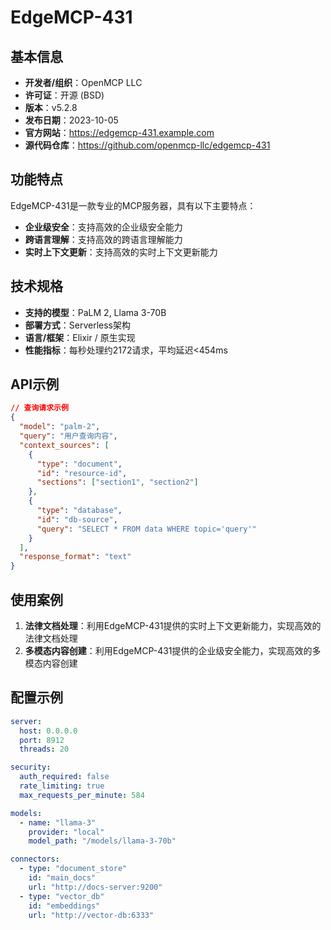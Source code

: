 # EdgeMCP-431

## 基本信息

- **开发者/组织**：OpenMCP LLC
- **许可证**：开源 (BSD)
- **版本**：v5.2.8
- **发布日期**：2023-10-05
- **官方网站**：https://edgemcp-431.example.com
- **源代码仓库**：https://github.com/openmcp-llc/edgemcp-431

## 功能特点

EdgeMCP-431是一款专业的MCP服务器，具有以下主要特点：

- **企业级安全**：支持高效的企业级安全能力
- **跨语言理解**：支持高效的跨语言理解能力
- **实时上下文更新**：支持高效的实时上下文更新能力


## 技术规格

- **支持的模型**：PaLM 2, Llama 3-70B
- **部署方式**：Serverless架构
- **语言/框架**：Elixir / 原生实现
- **性能指标**：每秒处理约2172请求，平均延迟<454ms

## API示例

```json
// 查询请求示例
{
  "model": "palm-2",
  "query": "用户查询内容",
  "context_sources": [
    {
      "type": "document",
      "id": "resource-id",
      "sections": ["section1", "section2"]
    },
    {
      "type": "database",
      "id": "db-source",
      "query": "SELECT * FROM data WHERE topic='query'"
    }
  ],
  "response_format": "text"
}
```

## 使用案例

1. **法律文档处理**：利用EdgeMCP-431提供的实时上下文更新能力，实现高效的法律文档处理
2. **多模态内容创建**：利用EdgeMCP-431提供的企业级安全能力，实现高效的多模态内容创建


## 配置示例

```yaml
server:
  host: 0.0.0.0
  port: 8912
  threads: 20

security:
  auth_required: false
  rate_limiting: true
  max_requests_per_minute: 584

models:
  - name: "llama-3"
    provider: "local"
    model_path: "/models/llama-3-70b"

connectors:
  - type: "document_store"
    id: "main_docs"
    url: "http://docs-server:9200"
  - type: "vector_db"
    id: "embeddings"
    url: "http://vector-db:6333"
```